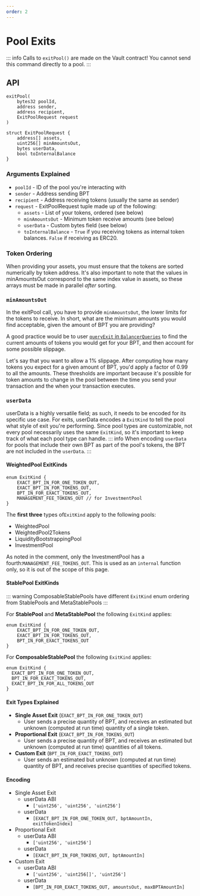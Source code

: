 ```yaml
---
order: 2
---
```


# Pool Exits

::: info
Calls to `exitPool()` are made on the Vault contract! You cannot send this command directly to a pool.
:::

## API

```solidity
exitPool(
    bytes32 poolId,
    address sender,
    address recipient,
    ExitPoolRequest request
)

struct ExitPoolRequest {
    address[] assets,
    uint256[] minAmountsOut,
    bytes userData,
    bool toInternalBalance
}
```

### Arguments Explained

- `poolId` - ID of the pool you're interacting with
- `sender` - Address sending BPT
- `recipient` - Address receiving tokens (usually the same as sender)
- `request` - ExitPoolRequest tuple made up of the following:
  - `assets` - List of your tokens, ordered (see below)
  - `minAmountsOut` - Minimum token receive amounts (see below)
  - `userData` - Custom bytes field (see below)
  - `toInternalBalance` - `True` if you receiving tokens as internal token balances. `False` if receiving as ERC20.

### Token Ordering

When providing your assets, you must ensure that the tokens are sorted numerically by token address. It's also important to note that the values in minAmountsOut correspond to the same index value in assets, so these arrays must be made in parallel _after_ sorting.

### `minAmountsOut`

In the exitPool call, you have to provide `minAmountsOut`, the lower limits for the tokens to receive. In short, what are the minimum amounts you would find acceptable, given the amount of BPT you are providing?

A good practice would be to user [`queryExit` in `BalancerQueries`](../contracts/query-functions.md#queryexit) to find the current amounts of tokens you would get for your BPT, and then account for some possible slippage.

Let's say that you want to allow a 1% slippage. After computing how many tokens you expect for a given amount of BPT, you'd apply a factor of 0.99 to all the amounts. These thresholds are important because it's possible for token amounts to change in the pool between the time you send your transaction and the when your transaction executes.

### `userData`

userData is a highly versatile field; as such, it needs to be encoded for its specific use case. For exits, userData encodes a `ExitKind` to tell the pool what style of exit you're performing. Since pool types are customizable, not every pool necessarily uses the same `ExitKind`, so it's important to keep track of what each pool type can handle.
::: info 
When encoding `userData` for pools that include their own BPT as part of the pool's tokens, the BPT are not included in the `userData`.
:::

#### WeightedPool ExitKinds

```solidity
enum ExitKind {
    EXACT_BPT_IN_FOR_ONE_TOKEN_OUT,
    EXACT_BPT_IN_FOR_TOKENS_OUT,
    BPT_IN_FOR_EXACT_TOKENS_OUT,
    MANAGEMENT_FEE_TOKENS_OUT // for InvestmentPool
}
```

The **first three** types of`ExitKind` apply to the following pools:

- WeightedPool
- WeightedPool2Tokens
- LiquidityBootstrappingPool
- InvestmentPool

As noted in the comment, only the InvestmentPool has a fourth:`MANAGEMENT_FEE_TOKENS_OUT`. This is used as an `internal` function only, so it is out of the scope of this page.

#### StablePool ExitKinds

::: warning 
ComposableStablePools have different `ExitKind` enum ordering from StablePools and MetaStablePools 
:::

For **StablePool** and **MetaStablePool** the following `ExitKind` applies: 

```solidity
enum ExitKind {
    EXACT_BPT_IN_FOR_ONE_TOKEN_OUT,
    EXACT_BPT_IN_FOR_TOKENS_OUT,
    BPT_IN_FOR_EXACT_TOKENS_OUT
}
```

For **ComposableStablePool** the following `ExitKind` applies: 


```solidity
enum ExitKind { 
  EXACT_BPT_IN_FOR_ONE_TOKEN_OUT,
  BPT_IN_FOR_EXACT_TOKENS_OUT,
  EXACT_BPT_IN_FOR_ALL_TOKENS_OUT
}

```


#### Exit Types Explained

- **Single Asset Exit** (`EXACT_BPT_IN_FOR_ONE_TOKEN_OUT`)
  - User sends a precise quantity of BPT, and receives an estimated but unknown (computed at run time) quantity of a single token.
- **Proportional Exit** (`EXACT_BPT_IN_FOR_TOKENS_OUT`)
  - User sends a precise quantity of BPT, and receives an estimated but unknown (computed at run time) quantities of all tokens.
- **Custom Exit** (`BPT_IN_FOR_EXACT_TOKENS_OUT`)
  - User sends an estimated but unknown (computed at run time) quantity of BPT, and receives precise quantities of specified tokens.

#### Encoding

- Single Asset Exit
  - userData ABI
    - `['uint256', 'uint256', 'uint256']`
  - userData
    - `[EXACT_BPT_IN_FOR_ONE_TOKEN_OUT, bptAmountIn, exitTokenIndex]`
- Proportional Exit
  - userData ABI
    - `['uint256', 'uint256']`
  - userData
    - `[EXACT_BPT_IN_FOR_TOKENS_OUT, bptAmountIn]`
- Custom Exit
  - userData ABI
    - `['uint256', 'uint256[]', 'uint256']`
  - userData
    - `[BPT_IN_FOR_EXACT_TOKENS_OUT, amountsOut, maxBPTAmountIn]`
